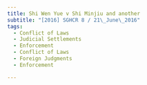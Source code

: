 ```yaml
---
title: Shi Wen Yue v Shi Minjiu and another 
subtitle: "[2016] SGHCR 8 / 21\_June\_2016"
tags:
  - Conflict of Laws
  - Judicial Settlements
  - Enforcement
  - Conflict of Laws
  - Foreign Judgments
  - Enforcement

---
```


